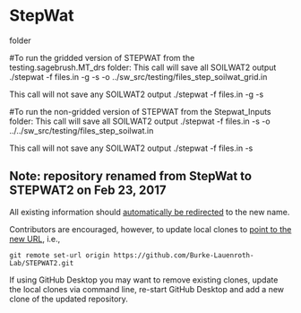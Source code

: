 # StepWat
folder

#To run the gridded version of STEPWAT from the testing.sagebrush.MT_drs folder:
This call will save all SOILWAT2 output
 ./stepwat    -f  files.in  -g -s  -o ../sw_src/testing/files_step_soilwat_grid.in

This call will not save any SOILWAT2 output
./stepwat -f files.in -g -s
 
#To run the non-gridded version of STEPWAT from the Stepwat_Inputs folder:
This call will save all SOILWAT2 output
 ./stepwat    -f  files.in -s -o ../../sw_src/testing/files_step_soilwat.in

This call will not save any SOILWAT2 output
./stepwat -f files.in -s


## Note: repository renamed from StepWat to STEPWAT2 on Feb 23, 2017

All existing information should [automatically be redirected](https://help.github.com/articles/renaming-a-repository/) to the new name.

Contributors are encouraged, however, to update local clones to [point to the new URL](https://help.github.com/articles/changing-a-remote-s-url/), i.e., 
```
git remote set-url origin https://github.com/Burke-Lauenroth-Lab/STEPWAT2.git
```

If using GitHub Desktop you may want to remove existing clones, update the local clones via command line, re-start GitHub Desktop and add
a new clone of the updated repository.
